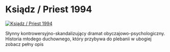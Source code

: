 Ksiądz / Priest 1994 
=============
[![Ksiądz / Priest 1994 ](http://vidos.pl/images/player.gif)](http://vidos.pl/ksiadz-priest-1994)

 Słynny kontrowersyjno-skandalizujący dramat obyczajowo-psychologiczny. Historia młodego duchownego, który przybywa do plebanii w ubogiej zobacz pełny opis
